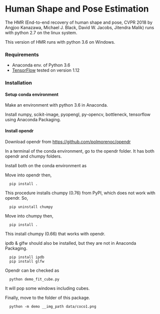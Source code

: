 # Human Shape and Pose Estimation

The HMR (End-to-end recovery of human shape and pose, CVPR 2018 by Angjoo Kanazawa, Michael J. Black, David W. Jacobs, Jitendra Malik) runs with python 2.7 on the linux system.

This version of HMR runs with python 3.6 on Windows.

### Requirements
- Anaconda env. of Python 3.6
- [TensorFlow](https://www.tensorflow.org/) tested on version 1.12

### Installation
#### Setup conda environment
Make an environment with python 3.6 in Anaconda.

Install numpy, scikit-image, pyopengl, py-opencv, bottleneck, tensorflow using Anaconda Packaging.

#### Install opendr
Download opendr from https://github.com/polmorenoc/opendr

In a terminal of the conda environment, go to the opendr folder. It has both opendr and chumpy folders.

Install both on the conda environment as

Move into opendr then,
```
  pip install .
```

This procedure installs chumpy (0.76) from PyPI, which does not work with opendr. So,
```
  pip uninstall chumpy
```
Move into chumpy then,
```
  pip install .
```
This install chumpy (0.66) that works with opendr.

ipdb & glfw should also be installed, but they are not in Anaconda Packaging.
```
  pip install ipdb
  pip install glfw
```
Opendr can be checked as
```
  python demo_fit_cube.py
```
It will pop some windows including cubes.

Finally, move to the folder of this package.
```
  python -m demo __img_path data/coco1.png
```
